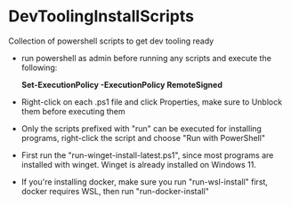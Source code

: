 # DevToolingInstallScripts
Collection of powershell scripts to get dev tooling ready

- run powershell as admin before running any scripts and execute the following:
  
	**Set-ExecutionPolicy -ExecutionPolicy RemoteSigned**

- Right-click on each .ps1 file and click Properties, make sure to Unblock them before executing them
  
- Only the scripts prefixed with "run" can be executed for installing programs, right-click the script and choose "Run with PowerShell"

- First run the "run-winget-install-latest.ps1", since most programs are installed with winget. Winget is already installed on Windows 11.

- If you're installing docker, make sure you run "run-wsl-install" first, docker requires WSL, then run "run-docker-install"
